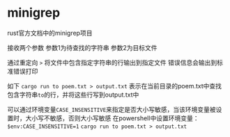 # minigrep
rust官方文档中的minigrep项目

接收两个参数
参数1为待查找的字符串
参数2为目标文件

通过重定向 `>` 将文件中包含指定字符串的行输出到指定文件
错误信息会输出到标准错误打印

如下
`cargo run to poem.txt > output.txt`
表示在当前目录的poem.txt中查找包含字符串`to`的行，并将这些行写到output.txt中

可以通过环境变量`CASE_INSENSITIVE`来指定是否大小写敏感，当该环境变量被设置时，大小写不敏感，否则大小写敏感
在powershell中设置环境变量：
`$env:CASE_INSENSITIVE=1`
`cargo run to poem.txt > output.txt`
